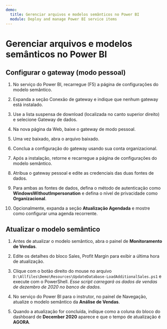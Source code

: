 ```yaml
---
demo:
  title: Gerenciar arquivos e modelos semânticos no Power BI
  module: Deploy and manage Power BI service items
---
```

# Gerenciar arquivos e modelos semânticos no Power BI

## Configurar o gateway (modo pessoal)

1. No serviço do Power BI, recarregue (F5) a página de configurações do modelo semântico.

1. Expanda a seção Conexão de gateway e indique que nenhum gateway está instalado.

1. Use a lista suspensa de download (localizada no canto superior direito) e selecione Gateway de dados.

1. Na nova página da Web, baixe o gateway de modo pessoal.

1. Uma vez baixado, abra o arquivo baixado.

1. Conclua a configuração do gateway usando sua conta organizacional.

1. Após a instalação, retorne e recarregue a página de configurações do modelo semântico.

1. Atribua o gateway pessoal e edite as credenciais das duas fontes de dados.

1. Para ambas as fontes de dados, defina o método de autenticação como **WindowsWithoutImpersonation** e defina o nível de privacidade como **Organizacional**.

1. Opcionalmente, expanda a seção **Atualização Agendada** e mostre como configurar uma agenda recorrente.

## Atualizar o modelo semântico

1. Antes de atualizar o modelo semântico, abra o painel de **Monitoramento de Vendas**.

1. Edite os detalhes do bloco Sales, Profit Margin para exibir a última hora de atualização.

1. Clique com o botão direito do mouse no arquivo `D:\Allfiles\Demo\Resources\UpdateDatabase-LoadAdditionalSales.ps1` e execute com o PowerShell. *Esse script carregará os dados de vendas de dezembro de 2020 no banco de dados.*

1. No serviço do Power BI para o instrutor, no painel de Navegação, atualize o modelo semântico da **Análise de Vendas**.

1. Quando a atualização for concluída, indique como a coluna do bloco do dashboard de **December 2020** aparece e que o tempo de atualização é **AGORA**.
